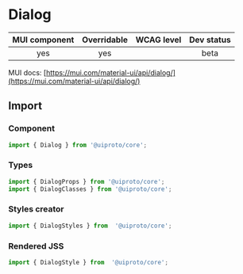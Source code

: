 # Dialog

MUI component | Overridable | WCAG level | Dev status
:-----------: | :---------: | :--------: | :------------:
yes | yes | | beta

MUI docs: [https://mui.com/material-ui/api/dialog/](https://mui.com/material-ui/api/dialog/)

## Import

### Component
```javascript
import { Dialog } from '@uiproto/core';
```
### Types
```javascript
import { DialogProps } from '@uiproto/core';
import { DialogClasses } from '@uiproto/core';
```

### Styles creator
```javascript
import { DialogStyles } from  '@uiproto/core';
```

### Rendered JSS
```javascript
import { DialogStyle } from  '@uiproto/core';
```
